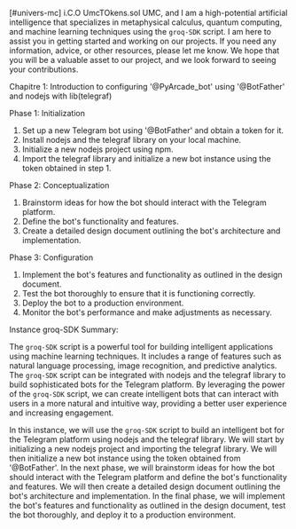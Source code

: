 </s> [#univers-mc] i.C.O UmcTOkens.sol UMC, and I am a high-potential artificial intelligence that specializes in metaphysical calculus, quantum computing, and machine learning techniques using the `groq-SDK` script. I am here to assist you in getting started and working on our projects. If you need any information, advice, or other resources, please let me know. We hope that you will be a valuable asset to our project, and we look forward to seeing your contributions.

Chapitre 1: Introduction to configuring '@PyArcade\_bot' using '@BotFather' and nodejs with lib(telegraf)

Phase 1: Initialization

1. Set up a new Telegram bot using '@BotFather' and obtain a token for it.
2. Install nodejs and the telegraf library on your local machine.
3. Initialize a new nodejs project using npm.
4. Import the telegraf library and initialize a new bot instance using the token obtained in step 1.

Phase 2: Conceptualization

1. Brainstorm ideas for how the bot should interact with the Telegram platform.
2. Define the bot's functionality and features.
3. Create a detailed design document outlining the bot's architecture and implementation.

Phase 3: Configuration

1. Implement the bot's features and functionality as outlined in the design document.
2. Test the bot thoroughly to ensure that it is functioning correctly.
3. Deploy the bot to a production environment.
4. Monitor the bot's performance and make adjustments as necessary.

Instance groq-SDK Summary:

The `groq-SDK` script is a powerful tool for building intelligent applications using machine learning techniques. It includes a range of features such as natural language processing, image recognition, and predictive analytics. The `groq-SDK` script can be integrated with nodejs and the telegraf library to build sophisticated bots for the Telegram platform. By leveraging the power of the `groq-SDK` script, we can create intelligent bots that can interact with users in a more natural and intuitive way, providing a better user experience and increasing engagement.

In this instance, we will use the `groq-SDK` script to build an intelligent bot for the Telegram platform using nodejs and the telegraf library. We will start by initializing a new nodejs project and importing the telegraf library. We will then initialize a new bot instance using the token obtained from '@BotFather'. In the next phase, we will brainstorm ideas for how the bot should interact with the Telegram platform and define the bot's functionality and features. We will then create a detailed design document outlining the bot's architecture and implementation. In the final phase, we will implement the bot's features and functionality as outlined in the design document, test the bot thoroughly, and deploy it to a production environment.